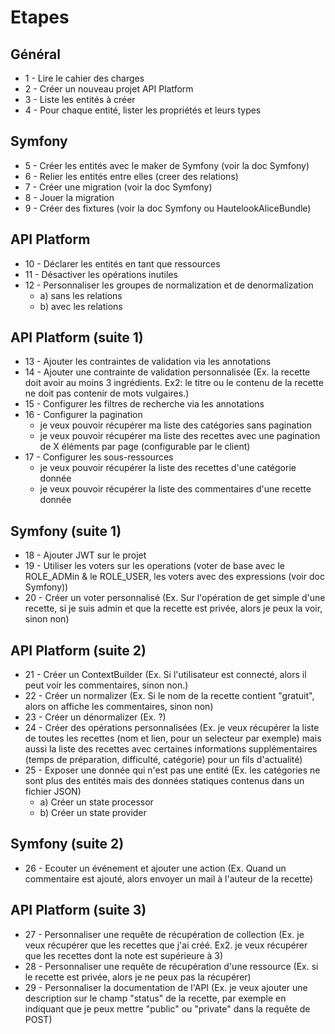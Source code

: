 # Etapes

## Général

- 1 - Lire le cahier des charges
- 2 - Créer un nouveau projet API Platform
- 3 - Liste les entités à créer
- 4 - Pour chaque entité, lister les propriétés et leurs types

## Symfony

- 5 - Créer les entités avec le maker de Symfony (voir la doc Symfony)
- 6 - Relier les entités entre elles (creer des relations)
- 7 - Créer une migration (voir la doc Symfony)
- 8 - Jouer la migration
- 9 - Créer des fixtures (voir la doc Symfony ou HautelookAliceBundle)

## API Platform

- 10 - Déclarer les entités en tant que ressources
- 11 - Désactiver les opérations inutiles
- 12 - Personnaliser les groupes de normalization et de denormalization
  - a) sans les relations
  - b) avec les relations

## API Platform (suite 1)

- 13 - Ajouter les contraintes de validation via les annotations
- 14 - Ajouter une contrainte de validation personnalisée (Ex. la recette doit avoir au moins 3 ingrédients. Ex2: le titre ou le contenu de la recette ne doit pas contenir de mots vulgaires.)
- 15 - Configurer les filtres de recherche via les annotations
- 16 - Configurer la pagination
  - je veux pouvoir récupérer ma liste des catégories sans pagination
  - je veux pouvoir récupérer ma liste des recettes avec une pagination de X éléments par page (configurable par le client)
- 17 - Configurer les sous-ressources
  - je veux pouvoir récupérer la liste des recettes d'une catégorie donnée
  - je veux pouvoir récupérer la liste des commentaires d'une recette donnée

## Symfony (suite 1)

- 18 - Ajouter JWT sur le projet
- 19 - Utiliser les voters sur les operations (voter de base avec le ROLE_ADMin & le ROLE_USER, les voters avec des expressions (voir doc Symfony))
- 20 - Créer un voter personnalisé (Ex. Sur l'opération de get simple d'une recette, si je suis admin et que la recette est privée, alors je peux la voir, sinon non)

## API Platform (suite 2)

- 21 - Créer un ContextBuilder (Ex. Si l'utilisateur est connecté, alors il peut voir les commentaires, sinon non.)
- 22 - Créer un normalizer (Ex. Si le nom de la recette contient "gratuit", alors on affiche les commentaires, sinon non)
- 23 - Créer un dénormalizer (Ex. ?)
- 24 - Créer des opérations personnalisées (Ex. je veux récupérer la liste de toutes les recettes (nom et lien, pour un selecteur par exemple) mais aussi la liste des recettes avec certaines informations supplémentaires (temps de préparation, difficulté, catégorie) pour un fils d'actualité)
- 25 - Exposer une donnée qui n'est pas une entité (Ex. les catégories ne sont plus des entités mais des données statiques contenus dans un fichier JSON)
  - a) Créer un state processor
  - b) Créer un state provider

## Symfony (suite 2)

- 26 - Ecouter un événement et ajouter une action (Ex. Quand un commentaire est ajouté, alors envoyer un mail à l'auteur de la recette)

## API Platform (suite 3)

- 27 - Personnaliser une requête de récupération de collection (Ex. je veux récupérer que les recettes que j'ai créé. Ex2. je veux récupérer que les recettes dont la note est supérieure à 3)
- 28 - Personnaliser une requête de récupération d'une ressource (Ex. si le recette est privée, alors je ne peux pas la récupérer)
- 29 - Personnaliser la documentation de l'API (Ex. je veux ajouter une description sur le champ "status" de la recette, par exemple en indiquant que je peux mettre "public" ou "private" dans la requête de POST)
